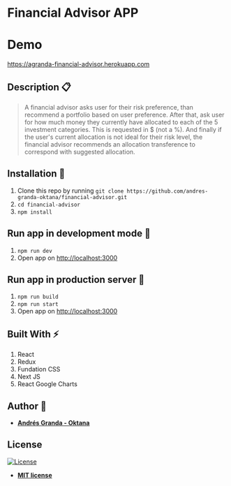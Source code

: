 # Financial Advisor APP

# Demo
https://agranda-financial-advisor.herokuapp.com

## Description :clipboard:
> A financial advisor asks user for their risk preference, than recommend a portfolio based on user preference. After that, ask user for how much money they currently have allocated to each of the 5 investment categories. This is requested in $ (not a %). And finally if the user's current allocation is not ideal for their risk level, the financial advisor recommends an allocation transference to correspond with suggested allocation.

## Installation :wrench:

1. Clone this repo by running `git clone https://github.com/andres-granda-oktana/financial-advisor.git`
2. `cd financial-advisor`
3. `npm install`

## Run app in development mode :wrench:

1. `npm run dev`
2. Open app on [http://localhost:3000](http://localhost:3000)

## Run app in production server :wrench:

1. `npm run build`
2. `npm run start`
3. Open app on [http://localhost:3000](http://localhost:3000)

## Built With :zap:

1. React
3. Redux
4. Fundation CSS
2. Next JS
5. React Google Charts
## Author :bust_in_silhouette:

* **[Andrés Granda - Oktana](https://github.com/andres-granda-oktana)**

## License

[![License](http://img.shields.io/:license-mit-blue.svg?style=flat-square)](http://badges.mit-license.org)

- **[MIT license](http://opensource.org/licenses/mit-license.php)**
